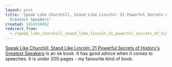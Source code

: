 ```yaml
---
layout: post
title: 'Speak Like Churchill, Stand Like Lincoln: 21 Powerful Secrets of History''s
  Greatest Speakers'
created: 1414359452
redirect_from:
  - /speak_like_churchill_stand_like_lincoln_21_powerful_secrets_of_history's_greatest_speakers/
---
```

<a href="http://www.amazon.ca/Speak-Like-Churchill-Stand-Lincoln/dp/0761563512/ref=sr_1_1?ie=UTF8&qid=1414358906&sr=8-1&keywords=speak+like+churchill+stand+like">Speak Like Churchill, Stand Like Lincoln: 21 Powerful Secrets of History's Greatest Speakers</a> is an ok book.  It has good advice when it comes to speeches.  It is under 200 pages - my favourite kind of book.
